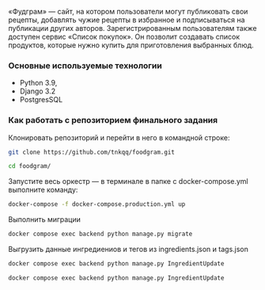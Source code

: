 
«Фудграм» — сайт, на котором пользователи могут публиковать свои рецепты, добавлять чужие рецепты в избранное и подписываться на публикации других авторов. Зарегистрированным пользователям также доступен сервис «Список покупок». Он позволит создавать список продуктов, которые нужно купить для приготовления выбранных блюд.

### Основные используемые технологии
* Python 3.9,
* Django 3.2
* PostgresSQL


### Как работать с репозиторием финального задания
    
Клонировать репозиторий и перейти в него в командной строке:
```bash
git clone https://github.com/tnkqq/foodgram.git
```

``` bash
cd foodgram/
```

Запустите весь оркестр — в терминале в папке с docker-compose.yml выполните команду:

```bash
docker-compose -f docker-compose.production.yml up
```

Выполнить миграции 
```bash 
docker compose exec backend python manage.py migrate 
```

Выгрузить данные ингредиениов и тегов из ingredients.json и tags.json

```bash 
docker compose exec backend python manage.py IngredientUpdate 
```

```bash 
docker compose exec backend python manage.py IngredientUpdate 
```


